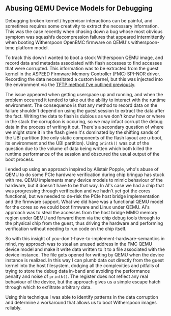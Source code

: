 ## Abusing QEMU Device Models for Debugging

Debugging broken kernel / hypervisor interactions can be painful, and sometimes
requires some creativity to extract the necessary information. This was the
case recently when chasing down a bug whose most obvious symptom was squashfs
decompression failures that appeared intermittently when booting Witherspoon
OpenBMC firmware on QEMU's witherspoon-bmc platform model.

To track this down I wanted to boot a stock Witherspoon QEMU image, and record
data and metadata associated with flash accesses to find accesses that were
corrupted. This information was to be extracted from the guest kernel in the
ASPEED Firmware Memory Controller (FMC) SPI-NOR driver. Recording the data
necessitated a custom kernel, but this was injected into the environment via
the [TFTP method I've outlined
previously](/notes/2019/08/29/testing-openbmc-kernels-with-qemu.md).

The issue appeared when getting userspace up and running, and when the problem
occurred it tended to take out the ability to interact with the runtime
environment. The consequence is that any method to record data on the failure
shouldn't depend on using the guest session to extract the data after the fact.
Writing the data to flash is dubious as we don't know how or where in the stack
the corruption is occuring, so we may infact corrupt the debug data in the
process of writing it out. There's a secondary question of where we might store
it in the flash given it's dominated by the shifting sands of the UBI partition
(the only static components of the flash layout are u-boot, its environment and
the UBI partition). Using `printk()` was out of the question due to the volume
of data being written which both killed the runtime performance of the session
and obscured the usual output of the boot process.

I ended up using an approach inspired by Alistair Popple, who's abuse of QEMU
to do some PCIe hardware verification during chip bringup has stuck with me.
QEMU implements many device models to mimic behaviour of the hardware, but it
doesn't have to be that way. In Al's case we had a chip that was progressing
through verification and we hadn't yet got the cores functional, but we needed
to de-risk the PCIe host bridge implementation and the firmware support. What
we did have was a functional QEMU model for the cores so we could boot
firmware and Linux under QEMU. Al's approach was to steal the accesses from the
host bridge MMIO memory region under QEMU and forward them via the chip debug
tools through to the physical chip from the guest, thus driving the hardware
and performing verification without needing to run code on the chip itself.

So with this insight of you-don't-have-to-implement-hardware-semantics in mind,
my approach was to steal an unused address in the FMC QEMU device model and
make it write data written to it to a file associated with the device instance.
The file gets opened for writing by QEMU when the device instance is realized.
In this way I can plumb data out directly from the guest kernel into the host
filesystem, dodging all the complexities and pitfalls of trying to store the
debug data in-band and avoiding the performance penalty and noise of
`printk()`. The register does not reflect any real behaviour of the device, but
the approach gives us a simple escape hatch through which to exfiltrate
arbitrary data.

Using this technique I was able to identify patterns in the data corruption and
determine a workaround that allows us to boot Witherspoon images reliably.

